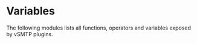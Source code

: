 # Variables

The following modules lists all functions, operators and variables exposed by vSMTP plugins.